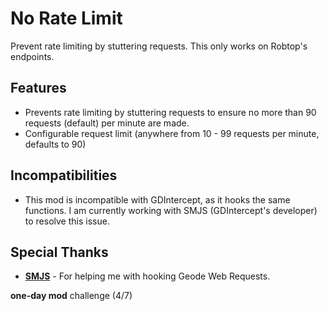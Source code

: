 # No Rate Limit

Prevent rate limiting by stuttering requests. This only works on Robtop's endpoints.

## Features
- Prevents rate limiting by stuttering requests to ensure no more than 90 requests (default) per minute are made.
- Configurable request limit (anywhere from 10 - 99 requests per minute, defaults to 90)

## Incompatibilities
- This mod is incompatible with GDIntercept, as it hooks the same functions. I am currently working with SMJS (GDIntercept's developer) to resolve this issue.

## Special Thanks
- **[SMJS](https://github.com/SMJSGaming)** - For helping me with hooking Geode Web Requests.

**one-day mod** challenge (4/7)